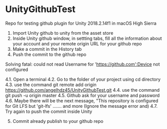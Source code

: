 # UnityGithubTest
Repo for testing github plugin for Unity 2018.2.14f1 in macOS High Sierra

1. Import Unity github to unity from the asset store
2. Inside Unity github window, in settting tabs, fill all the information about your account and your remote origin URL for your
github repo
3. Make a commit in the History tab
4. Push the commit to the github repo

Solving
fatal: could not read Username for 'https://github.com':Device not configured

4.1. Open a terminal 
4.2. Go to the folder of your project using cd directory
4.3. use the command git remote add origin https://github.com/angelhdz45/UnityGithubTest.git
4.4. use the command git push -u origin master
4.5. Github ask for your username and password
4.6. Maybe there will be the next message, "This repository is configured for Git LFS but 'git-lfs' ....... and more
(Ignore the message error and)
4.7. Try again to push the commit inside Unity 

5. Commit already publish to your github repo
